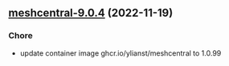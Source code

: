 

## [meshcentral-9.0.4](https://github.com/truecharts/charts/compare/meshcentral-9.0.3...meshcentral-9.0.4) (2022-11-19)

### Chore

- update container image ghcr.io/ylianst/meshcentral to 1.0.99
  
  
